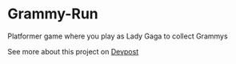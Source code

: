 # Grammy-Run
Platformer game where you play as Lady Gaga to collect Grammys

See more about this project on [Devpost](https://devpost.com/software/grammy-run)
